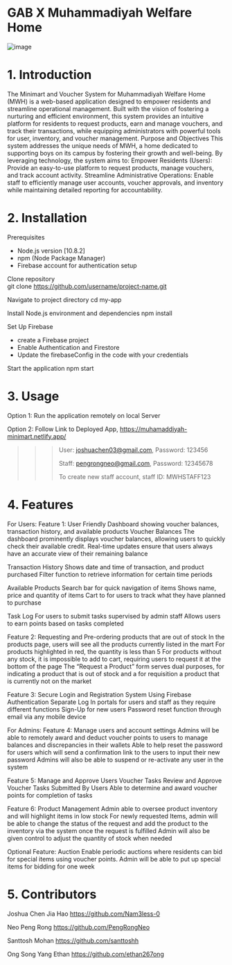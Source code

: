 # GAB X Muhammadiyah Welfare Home

![image](https://github.com/user-attachments/assets/c260c844-a371-42a3-88fb-3f80a42d5518)

# 1. Introduction 
The Minimart and Voucher System for Muhammadiyah Welfare Home (MWH) is a web-based application designed to empower residents and streamline operational management. Built with the vision of fostering a nurturing and efficient environment, this system provides an intuitive platform for residents to request products, earn and manage vouchers, and track their transactions, while equipping administrators with powerful tools for user, inventory, and voucher management.
Purpose and Objectives
This system addresses the unique needs of MWH, a home dedicated to supporting boys on its campus by fostering their growth and well-being. By leveraging technology, the system aims to:
Empower Residents (Users): Provide an easy-to-use platform to request products, manage vouchers, and track account activity.
Streamline Administrative Operations: Enable staff to efficiently manage user accounts, voucher approvals, and inventory while maintaining detailed reporting for accountability.
# 2. Installation
Prerequisites
- Node.js version [10.8.2]
- npm (Node Package Manager)
- Firebase account for authentication setup

Clone repository  
git clone https://github.com/username/project-name.git

Navigate to project directory
cd my-app

Install Node.js environment and dependencies
npm install

Set Up Firebase
- create a Firebase project
- Enable Authentication and Firestore
- Update the firebaseConfig in the code with your credentials

Start the application
	npm start
# 3. Usage
Option 1: Run the application remotely on local Server

Option 2: Follow Link to Deployed App, https://muhamaddiyah-minimart.netlify.app/ 

>>> User: joshuachen03@gmail.com, Password: 123456
>>> 
>>> Staff: pengrongneo@gmail.com, Password: 12345678
>>> 
>>> To create new staff account, staff ID: MWHSTAFF123

# 4. Features
For Users:
Feature 1:
User Friendly Dashboard showing voucher balances, transaction history, and available products
Voucher Balances
The dashboard prominently displays voucher balances, allowing users to quickly check their available credit.
Real-time updates ensure that users always have an accurate view of their remaining balance

Transaction History
Shows date and time of transaction, and product purchased
Filter function to retrieve information for certain time periods

Available Products
Search bar for quick navigation of items
Shows name, price and quantity of items
Cart to for users to track what they have planned to purchase

Task Log
For users to submit tasks supervised by admin staff 
Allows users to earn points based on tasks completed


Feature 2: 
Requesting and Pre-ordering products that are out of stock
In the products page, users will see all the products currently listed in the mart
For products highlighted in red, the quantity is less than 5
For products without any stock, it is impossible to add to cart, requiring users to request it at the bottom of the page
The “Request a Product” form serves dual purposes, for indicating a product that is out of stock and a for requisition a product that is currently not on the market
 

Feature 3:
Secure Login and Registration System Using Firebase Authentication 
Separate Log In portals for users and staff as they require different functions
Sign-Up for new users
Password reset function through email via any mobile device


For Admins:
Feature 4:
Manage users and account settings
Admins will be able to remotely award and deduct voucher points to users to manage balances and discrepancies in their wallets
Able to help reset the password for users which will send a confirmation link to the users to input their new password
Admins will also be able to suspend or re-activate any user in the system

Feature 5:
Manage and Approve Users Voucher Tasks 
Review and Approve Voucher Tasks Submitted By Users
Able to determine and award voucher points for completion of tasks

Feature 6:
Product Management
Admin able to oversee product inventory and will highlight items in low stock
For newly requested Items, admin will be able to change the status of the request and add the product to the inventory via the system once the request is fulfilled
Admin will also be given control to adjust the quantity of stock when needed

Optional Feature:
Auction
Enable periodic auctions where residents can bid for special items using voucher points.
Admin will be able to put up special items for bidding for one week

# 5. Contributors
Joshua Chen Jia Hao
https://github.com/Nam3less-0 

Neo Peng Rong
https://github.com/PengRongNeo

Santtosh Mohan
https://github.com/santtoshh

Ong Song Yang Ethan
https://github.com/ethan267ong
